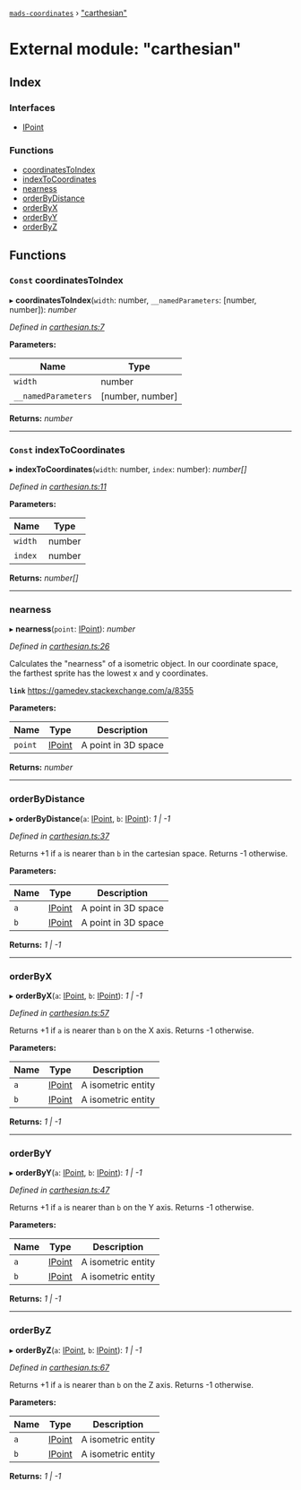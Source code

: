 [`mads-coordinates`](../README.md) › ["carthesian"](_carthesian_.md)

# External module: "carthesian"

## Index

### Interfaces

* [IPoint](../interfaces/_carthesian_.ipoint.md)

### Functions

* [coordinatesToIndex](_carthesian_.md#const-coordinatestoindex)
* [indexToCoordinates](_carthesian_.md#const-indextocoordinates)
* [nearness](_carthesian_.md#nearness)
* [orderByDistance](_carthesian_.md#orderbydistance)
* [orderByX](_carthesian_.md#orderbyx)
* [orderByY](_carthesian_.md#orderbyy)
* [orderByZ](_carthesian_.md#orderbyz)

## Functions

### `Const` coordinatesToIndex

▸ **coordinatesToIndex**(`width`: number, `__namedParameters`: [number, number]): *number*

*Defined in [carthesian.ts:7](https://github.com/Bartozzz/mads/blob/506fbba/packages/mads-coordinates/src/carthesian.ts#L7)*

**Parameters:**

Name | Type |
------ | ------ |
`width` | number |
`__namedParameters` | [number, number] |

**Returns:** *number*

___

### `Const` indexToCoordinates

▸ **indexToCoordinates**(`width`: number, `index`: number): *number[]*

*Defined in [carthesian.ts:11](https://github.com/Bartozzz/mads/blob/506fbba/packages/mads-coordinates/src/carthesian.ts#L11)*

**Parameters:**

Name | Type |
------ | ------ |
`width` | number |
`index` | number |

**Returns:** *number[]*

___

###  nearness

▸ **nearness**(`point`: [IPoint](../interfaces/_carthesian_.ipoint.md)): *number*

*Defined in [carthesian.ts:26](https://github.com/Bartozzz/mads/blob/506fbba/packages/mads-coordinates/src/carthesian.ts#L26)*

Calculates the "nearness" of a isometric object. In our coordinate space, the
farthest sprite has the lowest x and y coordinates.

**`link`** https://gamedev.stackexchange.com/a/8355

**Parameters:**

Name | Type | Description |
------ | ------ | ------ |
`point` | [IPoint](../interfaces/_carthesian_.ipoint.md) | A point in 3D space  |

**Returns:** *number*

___

###  orderByDistance

▸ **orderByDistance**(`a`: [IPoint](../interfaces/_carthesian_.ipoint.md), `b`: [IPoint](../interfaces/_carthesian_.ipoint.md)): *1 | -1*

*Defined in [carthesian.ts:37](https://github.com/Bartozzz/mads/blob/506fbba/packages/mads-coordinates/src/carthesian.ts#L37)*

Returns +1 if `a` is nearer than `b` in the cartesian space. Returns -1
otherwise.

**Parameters:**

Name | Type | Description |
------ | ------ | ------ |
`a` | [IPoint](../interfaces/_carthesian_.ipoint.md) | A point in 3D space |
`b` | [IPoint](../interfaces/_carthesian_.ipoint.md) | A point in 3D space  |

**Returns:** *1 | -1*

___

###  orderByX

▸ **orderByX**(`a`: [IPoint](../interfaces/_carthesian_.ipoint.md), `b`: [IPoint](../interfaces/_carthesian_.ipoint.md)): *1 | -1*

*Defined in [carthesian.ts:57](https://github.com/Bartozzz/mads/blob/506fbba/packages/mads-coordinates/src/carthesian.ts#L57)*

Returns +1 if `a` is nearer than `b` on the X axis. Returns -1 otherwise.

**Parameters:**

Name | Type | Description |
------ | ------ | ------ |
`a` | [IPoint](../interfaces/_carthesian_.ipoint.md) | A isometric entity |
`b` | [IPoint](../interfaces/_carthesian_.ipoint.md) | A isometric entity  |

**Returns:** *1 | -1*

___

###  orderByY

▸ **orderByY**(`a`: [IPoint](../interfaces/_carthesian_.ipoint.md), `b`: [IPoint](../interfaces/_carthesian_.ipoint.md)): *1 | -1*

*Defined in [carthesian.ts:47](https://github.com/Bartozzz/mads/blob/506fbba/packages/mads-coordinates/src/carthesian.ts#L47)*

Returns +1 if `a` is nearer than `b` on the Y axis. Returns -1 otherwise.

**Parameters:**

Name | Type | Description |
------ | ------ | ------ |
`a` | [IPoint](../interfaces/_carthesian_.ipoint.md) | A isometric entity |
`b` | [IPoint](../interfaces/_carthesian_.ipoint.md) | A isometric entity  |

**Returns:** *1 | -1*

___

###  orderByZ

▸ **orderByZ**(`a`: [IPoint](../interfaces/_carthesian_.ipoint.md), `b`: [IPoint](../interfaces/_carthesian_.ipoint.md)): *1 | -1*

*Defined in [carthesian.ts:67](https://github.com/Bartozzz/mads/blob/506fbba/packages/mads-coordinates/src/carthesian.ts#L67)*

Returns +1 if `a` is nearer than `b` on the Z axis. Returns -1 otherwise.

**Parameters:**

Name | Type | Description |
------ | ------ | ------ |
`a` | [IPoint](../interfaces/_carthesian_.ipoint.md) | A isometric entity |
`b` | [IPoint](../interfaces/_carthesian_.ipoint.md) | A isometric entity  |

**Returns:** *1 | -1*

